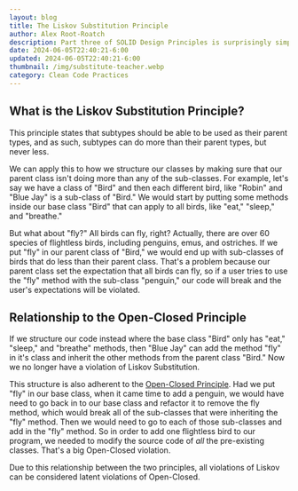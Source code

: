 ```yaml
---
layout: blog
title: The Liskov Substitution Principle
author: Alex Root-Roatch
description: Part three of SOLID Design Principles is surprisingly simple.
date: 2024-06-05T22:40:21-6:00
updated: 2024-06-05T22:40:21-6:00
thumbnail: /img/substitute-teacher.webp
category: Clean Code Practices
---
```


##  What is the Liskov Substitution Principle?

This principle states that subtypes should be able to be used as their parent types, and as such, subtypes can do more than their parent types, but never less. 

We can apply this to how we structure our classes by making sure that our parent class isn't doing more than any of the sub-classes. For example, let's say we have a class of "Bird" and then each different bird, like "Robin" and "Blue Jay" is a sub-class of "Bird." We would start by putting some methods inside our base class "Bird" that can apply to all birds, like "eat," "sleep," and "breathe." 

But what about "fly?" All birds can fly, right? Actually, there are over 60 species of flightless birds, including penguins, emus, and ostriches. If we put "fly" in our parent class of "Bird," we would end up with sub-classes of birds that do less than their parent class. That's a problem because our parent class set the expectation that all birds can fly, so if a user tries to use the "fly" method with the sub-class "penguin," our code will break and the user's expectations will be violated.  

## Relationship to the Open-Closed Principle

If we structure our code instead where the base class "Bird" only has "eat," "sleep," and "breathe" methods, then "Blue Jay" can add the method "fly" in it's class and inherit the other methods from the parent class "Bird." Now we no longer have a violation of Liskov Substitution. 

This structure is also adherent to the [Open-Closed Principle](https://arootroatch-blog.vercel.app/open-closed-principle). Had we put "fly" in our base class, when it came time to add a penguin, we would have need to go back in to our base class and refactor it to remove the fly method, which would break all of the sub-classes that were inheriting the "fly" method. Then we would need to go to each of those sub-classes and add in the "fly" method. So in order to add one flightless bird to our program, we needed to modify the source code of *all* the pre-existing classes. That's a big Open-Closed violation. 

Due to this relationship between the two principles, all violations of Liskov can be considered latent violations of Open-Closed. 



